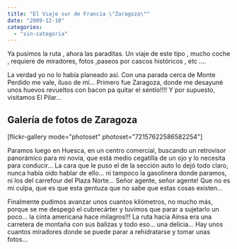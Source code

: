 ```yaml
---
title: "El Viaje sur de Francia \"Zaragoza\""
date: "2009-12-10"
categories: 
  - "sin-categoria"
---
```


Ya pusimos la ruta , ahora las paraditas. Un viaje de este tipo , mucho coche , requiere de miradores, fotos ,paseos por cascos históricos , etc ....

La verdad yo no lo había planeado así. Con una parada cerca de Monte Perdido me vale, iluso de mí... Primero fue Zaragoza, donde me desayuné unos huevos revueltos con bacon pa quitar el sentío!!!! Y por supuesto, visitamos El Pilar...

## Galería de fotos de Zaragoza

\[flickr-gallery mode="photoset" photoset="72157622586582254"\]

Paramos luego en Huesca, en un centro comercial, buscando un retrovisor panorámico para mi novia, que está medio cegatilla de un ojo y lo necesita para conducir... La cara que le puso el de la sección auto lo dejó todo claro, nunca había oido hablar de ello... ni tampoco la gasolinera donde paramos, ni los del carrefour del Plaza Norte... Señor agente, señor agente! Que no es mi culpa, que es que esta gentuza que no sabe que estas cosas existen...

Finalmente pudimos avanzar unos cuantos kilómetros, no mucho más, porque se me despegó el cubrecárter y tuvimos que parar a sujetarlo un poco... la cinta americana hace milagros!!! La ruta hacia Aínsa era una carretera de montaña con sus balizas y todo eso... una delicia... Hay unos cuantos miradores donde se puede parar a rehidratarse y tomar unas fotos...
